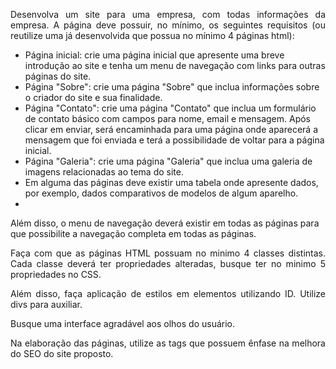 <p align="justify"> Desenvolva um site para uma empresa, com todas informações da empresa. A página deve possuir, no mínimo, os seguintes requisitos (ou reutilize uma já desenvolvida que possua no mínimo 4 páginas html):</p>

- Página inicial: crie uma página inicial que apresente uma breve introdução ao site e tenha um menu de navegação com links para outras páginas do site.
- Página "Sobre": crie uma página "Sobre" que inclua informações sobre o criador do site e sua finalidade.
- Página "Contato": crie uma página "Contato" que inclua um formulário de contato básico com campos para nome, email e mensagem. Após clicar em enviar, será encaminhada para uma página onde aparecerá a mensagem que foi enviada e terá a possibilidade de voltar para a página inicial.
- Página "Galeria": crie uma página "Galeria" que inclua uma galeria de imagens relacionadas ao tema do site.
- Em alguma das páginas deve existir uma tabela onde apresente dados, por exemplo, dados comparativos de modelos de algum aparelho.
- 
Além disso, o menu de navegação deverá existir em todas as páginas para que possibilite a navegação completa em todas as páginas.
<p align="justify">Faça com que as páginas HTML possuam no minimo 4 classes distintas. Cada classe deverá ter propriedades alteradas, busque ter no minimo 5 propriedades no CSS.</p>
<p align="justify">Além disso, faça aplicação de estilos em elementos utilizando ID. Utilize divs para auxiliar.</p>
<p align="justify">Busque uma interface agradável aos olhos do usuário.</p>
<p align="justify">Na elaboração das páginas, utilize as tags que possuem ênfase na melhora do SEO do site proposto.</p>
